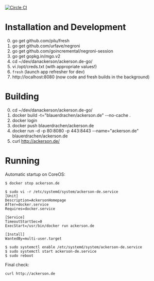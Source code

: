 [![Circle CI](https://circleci.com/gh/danackerson/ackerson.de-go.svg?style=shield&circle-token=3ad6694a5592b15aef77eeb7051a7b6c61d1c56f)](https://circleci.com/gh/danackerson/ackerson.de-go)

# Installation and Development
0. go get github.com/pilu/fresh
0. go get github.com/urfave/negroni
0. go get github.com/goincremental/negroni-session
0. go get gopkg.in/mgo.v2
0. cd ~/dev/danackerson/ackerson.de-go/
0. vi /opt/creds.txt (with appropriate values!)
0. `fresh` (launch app refresher for dev)
0. http://localhost:8080 (now code and fresh builds in the background)

# Building
0. cd ~/dev/danackerson/ackerson.de-go/
0. docker build -t="blauerdrachen/ackerson.de" --no-cache .
0. docker login
0. docker push blauerdrachen/ackerson.de
0. docker run -d -p 80:8080 -p 443:8443 --name="ackerson.de" blauerdrachen/ackerson.de
0. curl http://ackerson.de/

# Running
Automatic startup on CoreOS:
```
$ docker stop ackerson.de

$ sudo vi -r /etc/systemd/system/ackerson-de.service
[Unit]
Description=AckersonHomepage
After=docker.service
Requires=docker.service

[Service]
TimeoutStartSec=0
ExecStart=/usr/bin/docker run ackerson.de

[Install]
WantedBy=multi-user.target

$ sudo systemctl enable /etc/systemd/system/ackerson-de.service
$ sudo systemctl start ackerson-de.service
$ sudo reboot
```

Final check:

`curl http://ackerson.de`
